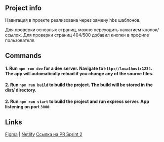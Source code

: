 ## Project info
Навигация в проекте реализована через замену hbs шаблонов. 

Для проверки основных страниц, можно переходить нажатием кнопок/ссылок. Для проверки страниц 404/500 добавил кнопки в профиле пользователя.       
## Commands
#### 1. Run `npm run dev`  for a dev server. Navigate to `http://localhost:1234`. The app will automatically reload if you change any of the source files.
#### 2. Run `npm run build` to build the project. The build will be stored in the dist/ directory.
#### 2. Run `npm run start` to build the project and run express server. App listening on port `3000` 

## Links
[Figma](https://www.figma.com/file/WtjYenenghq0wFO5EUqdXQ/Chateo-UI-Kit-Messenger-App-Community?node-id=0%3A1) | [Netlify](https://awesome-bell-06d0fd.netlify.app/)
[Ссылка на PR Sprint 2](https://github.com/ArthurDzhimiev/middle.messenger.praktikum.yandex/pull/6)
